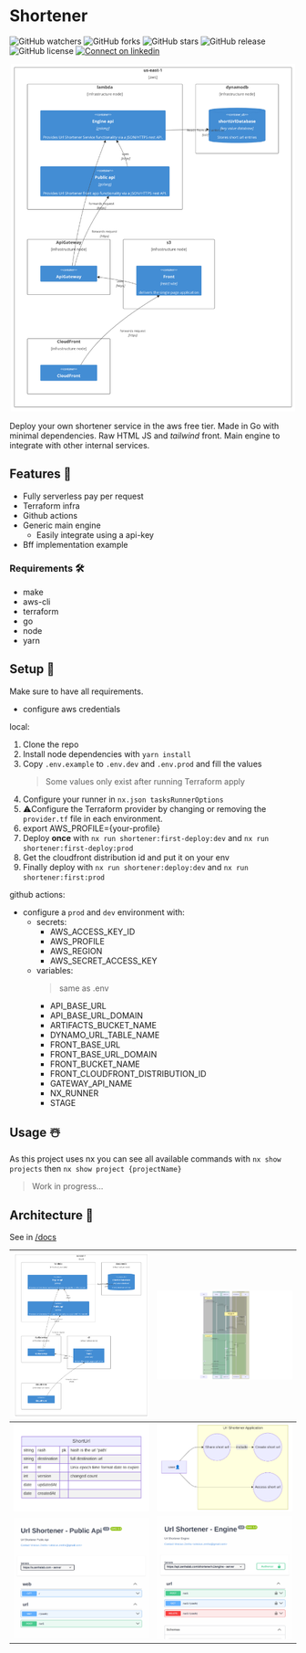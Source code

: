 # Shortener

![GitHub watchers](https://img.shields.io/github/watchers/vzsoares/shortener?style=for-the-badge)
![GitHub forks](https://img.shields.io/github/forks/vzsoares/shortener?style=for-the-badge)
![GitHub stars](https://img.shields.io/github/stars/vzsoares/shortener?style=for-the-badge)
![GitHub release](https://img.shields.io/github/v/release/vzsoares/shortener?style=for-the-badge)
![GitHub license](https://img.shields.io/github/license/vzsoares/shortener?style=for-the-badge)
[![Connect on linkedin](https://img.shields.io/badge/Connect-grey?style=for-the-badge&logo=linkedin)](https://www.linkedin.com/in/vinicius-zenha/)

<p align="center">
<img src="./static/hero.jpg" width="500px">
</p>

Deploy your own shortener service in the aws free tier. Made in Go with minimal dependencies. Raw HTML JS and _tailwind_ front. Main engine to integrate with other internal services.

## Features 📃

-   Fully serverless pay per request
-   Terraform infra
-   Github actions
-   Generic main engine
    -   Easily integrate using a api-key
-   Bff implementation example

### Requirements 🛠️

-   make
-   aws-cli
-   terraform
-   go
-   node
-   yarn

## Setup 🦩

Make sure to have all requirements.

- configure aws credentials

local:

1. Clone the repo
1. Install node dependencies with `yarn install`
1. Copy `.env.example` to `.env.dev` and `.env.prod` and fill the values
    > Some values only exist after running Terraform apply
2. Configure your runner in `nx.json tasksRunnerOptions`
3. ⚠️Configure the Terraform provider by changing or removing the `provider.tf` file in each environment.
4. export AWS_PROFILE={your-profile}
5. Deploy **once** with `nx run shortener:first-deploy:dev` and `nx run shortener:first-deploy:prod`
6. Get the cloudfront distribution id and put it on your env
7. Finally deploy with `nx run shortener:deploy:dev` and `nx run shortener:first:prod`

github actions:
- configure a `prod` and `dev` environment with:
  - secrets:
    - AWS_ACCESS_KEY_ID
    - AWS_PROFILE
    - AWS_REGION
    - AWS_SECRET_ACCESS_KEY
  - variables:
    > same as .env
    - API_BASE_URL
    - API_BASE_URL_DOMAIN
    - ARTIFACTS_BUCKET_NAME
    - DYNAMO_URL_TABLE_NAME
    - FRONT_BASE_URL
    - FRONT_BASE_URL_DOMAIN
    - FRONT_BUCKET_NAME
    - FRONT_CLOUDFRONT_DISTRIBUTION_ID
    - GATEWAY_API_NAME
    - NX_RUNNER
    - STAGE

## Usage ☃️

As this project uses nx you can see all available commands with `nx show projects` then `nx show project {projectName}`

> Work in progress...

## Architecture 🎨

See in [/docs](/docs)

| [![deployment](./static/hero.jpg)](./docs/deployment.md)                   | [![sequence](./static/sequence_ex.png)](./docs/sequence.md)                   |
| -------------------------------------------------------------------------------------------------------------------- | ---------------------------------------------------------------------------------------------------------------------- |
| [![entity](./static/entity_ex.png)](./docs/entity.md)                | [![usecase](./static/usecase_ex.png)](./docs/use-case.md)                |
| [![swagger_p](./static/swagger_public_ex.png)](./docs/swagger-public-api.yml)                    | [![swagger_e](./static/swagger_engine_ex.png)](./docs/swagger-engine.yml)                    |



